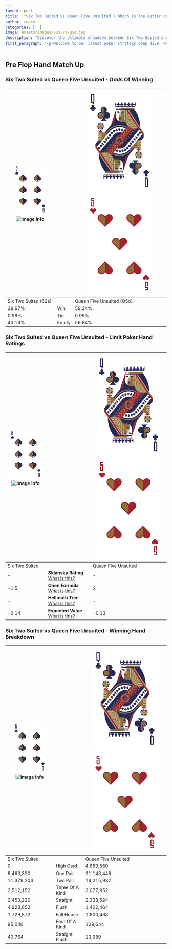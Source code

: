```yaml
---
layout: post
title:  "Six Two Suited Vs Queen Five Unsuited | Which Is The Better Hand In Poker? A Complete Guide"
author: reece
categories: [  ]
image: assets/images/62s-vs-q5o.jpg
description: "Discover the ultimate showdown between Six Two Suited and Queen Five Unsuited in poker! Uncover the odds, strategies, and scenarios where one hand triumphs over the other. Get ready to up your poker game with this thrilling analysis."
first_paragraph: "<p>Welcome to our latest poker strategy deep dive, where we're pitting two distinct hands against each other in a high-stakes showdown: Six Two Suited vs Queen Five Unsuited.</p><p>In the dynamic world of poker, every decision counts, and knowing which hand holds the upper hand is key to your success at the table.</p><p>In this article, we'll dissect these two hands, explore the scenarios where one dominates the other, and equip you with the knowledge to make strategic choices that can tip the odds in your favor.</p><p>Get ready to unravel the intriguing dynamics of these poker hands and elevate your game to new heights.</p>"
---
```




[comment]: # (sp0)

## Pre Flop Hand Match Up

<div class="table hand-ratings" markdown="1"> 



### Six Two Suited vs Queen Five Unsuited - Odds Of Winning


    
| ![image info](assets/images/hand1/6.png) ![image info](assets/images/hand1/2s.png) |  | ![image info](assets/images/hand2/Q.png) ![image info](assets/images/hand2/5o.png) |
| -------- | -------- | -------- |
| Six Two Suited (62s) |  | Queen Five Unsuited (Q5o) |
| 39.67% | Win | 59.34% |
| 0.99% | Tie | 0.99% |
| 40.16% | Equity | 59.84% |




[comment]: # (sp1)



### Six Two Suited vs Queen Five Unsuited - Limit Poker Hand Ratings


    
| ![image info](assets/images/hand1/6.png) ![image info](assets/images/hand1/2s.png) |  | ![image info](assets/images/hand2/Q.png) ![image info](assets/images/hand2/5o.png) |
| -------- | -------- | -------- |
| Six Two Suited |  | Queen Five Unsuited |
| - | **Sklansky Rating** [What is this?](/sklansky-rating-explained) | - |
| -1.5 | **Chen Formula** [What is this?](/chen-formula-explained) | 2 |
| - | **Hellmuth Tier** [What is this?](/Hellmuth-tier-explained) | - |
| -0.14 | **Expected Value** [What is this?](/expected-value-explained) | -0.13 |




[comment]: # (sp2)



### Six Two Suited vs Queen Five Unsuited - Winning Hand Breakdown


    
| ![image info](assets/images/hand1/6.png) ![image info](assets/images/hand1/2s.png) |  | ![image info](assets/images/hand2/Q.png) ![image info](assets/images/hand2/5o.png) |
| -------- | -------- | -------- |
| Six Two Suited |  | Queen Five Unsuited |
| 0 | High Card | 4,669,560 |
| 9,463,320 | One Pair | 21,143,448 |
| 11,379,204 | Two Pair | 14,215,932 |
| 2,512,152 | Three Of A Kind | 3,077,952 |
| 2,453,220 | Straight | 2,338,524 |
| 4,928,652 | Flush | 1,402,464 |
| 1,729,872 | Full House | 1,800,468 |
| 95,040 | Four Of A Kind | 109,644 |
| 40,764 | Straight Flush | 13,980 |




[comment]: # (sp3)



</div>

[comment]: # (sp4)



[comment]: # (sp5)

